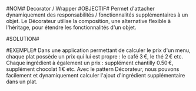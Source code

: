 #NOM#
Decorator / Wrapper
#OBJECTIF#
Permet d'attacher dynamiquement des responsabilités / fonctionnalités supplémentaires à un objet.
Le Décorateur utilise la composition, une alternative flexible à l'héritage, pour étendre les fonctionnalités d'un objet.

#SOLUTION#

#EXEMPLE#
Dans une application permettant de calculer le prix d'un menu,
chaque plat possède un prix qui lui est propre : le café 3 €, le thé 2 € etc.
Chaque ingrédient à également un prix : supplément chantilly 0.50 €, supplément chocolat 1 € etc.
Avec le pattern Décorateur, nous pouvons facilement et dynamiquement calculer l'ajout d'ingrédient supplémentaire
dans un plat.